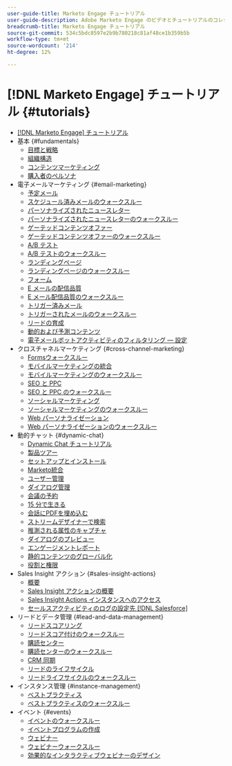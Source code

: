 ```yaml
---
user-guide-title: Marketo Engage チュートリアル
user-guide-description: Adobe Marketo Engage のビデオとチュートリアルのコレクションです。
breadcrumb-title: Marketo Engage チュートリアル
source-git-commit: 534c5bdc8597e2b9b780218c81af48ce1b359b5b
workflow-type: tm+mt
source-wordcount: '214'
ht-degree: 12%

---
```



# [!DNL Marketo Engage] チュートリアル {#tutorials}

+ [[!DNL Marketo Engage] チュートリアル](overview.md)
+ 基本 {#fundamentals}
   + [目標と戦略](fundamentals/goals-and-strategy-learn.md)
   + [組織構造](fundamentals/organizational-structure-learn.md)
   + [コンテンツマーケティング](fundamentals/content-marketing-learn.md)
   + [購入者のペルソナ](fundamentals/buyer-personas-learn.md)
+ 電子メールマーケティング {#email-marketing}
   + [予定メール](email-marketing/scheduled-email-learn.md)
   + [スケジュール済みメールのウォークスルー](email-marketing/scheduled-email-watch.md)
   + [パーソナライズされたニュースレター](email-marketing/personalized-newsletter-learn.md)
   + [パーソナライズされたニュースレターのウォークスルー](email-marketing/personalized-newsletter-watch.md)
   + [ゲーテッドコンテンツオファー](email-marketing/gated-content-offer-learn.md)
   + [ゲーテッドコンテンツオファーのウォークスルー](email-marketing/gated-content-offer-watch.md)
   + [A/B テスト](email-marketing/ab-testing-learn.md)
   + [A/B テストのウォークスルー](email-marketing/ab-testing-watch.md)
   + [ランディングページ ](email-marketing/landing-pages-learn.md)
   + [ランディングページのウォークスルー](email-marketing/landing-pages-watch.md)
   + [フォーム](email-marketing/forms-learn.md)
   + [E メールの配信品質](email-marketing/email-deliverability-learn.md)
   + [E メール配信品質のウォークスルー](email-marketing/email-deliverability-watch.md)
   + [トリガー済みメール](email-marketing/triggered-email-learn.md)
   + [トリガーされたメールのウォークスルー](email-marketing/triggered-email-watch.md)
   + [リードの育成](email-marketing/lead-nuturing-learn.md)
   + [動的および予測コンテンツ](email-marketing/dynamic-and-predictive-content-learn.md)
   + [電子メールボットアクティビティのフィルタリング — 設定](filtering-email-bot-activities/setup.md)
+ クロスチャネルマーケティング {#cross-channel-marketing}
   + [Formsウォークスルー](email-marketing/forms-watch.md)
   + [モバイルマーケティングの統合](cross-channel-marketing/mobile-marketing-learn.md)
   + [モバイルマーケティングのウォークスルー](cross-channel-marketing/mobile-marketing-watch.md)
   + [SEO と PPC](cross-channel-marketing/seo-and-ppc-learn.md)
   + [SEO と PPC のウォークスルー](cross-channel-marketing/seo-and-ppc-watch.md)
   + [ソーシャルマーケティング](cross-channel-marketing/social-marketing-learn.md)
   + [ソーシャルマーケティングのウォークスルー](cross-channel-marketing/social-marketing-watch.md)
   + [Web パーソナライゼーション](cross-channel-marketing/web-personalization-learn.md)
   + [Web パーソナライゼーションのウォークスルー](cross-channel-marketing/web-personalization-watch.md)
+ 動的チャット {#dynamic-chat}
   + [Dynamic Chat チュートリアル](dynamic-chat/dynamic-chat-overview.md)
   + [製品ツアー](dynamic-chat/product-tour.md)
   + [セットアップとインストール](dynamic-chat/setup.md)
   + [Marketo統合](dynamic-chat/marketo-integration.md)
   + [ユーザー管理](dynamic-chat/user-management.md)
   + [ダイアログ管理](dynamic-chat/dialogue-management.md)
   + [会議の予約](dynamic-chat/meeting-booking.md)
   + [15 分で生きる](dynamic-chat/go-live-in-15-minutes.md)
   + [会話にPDFを埋め込む](dynamic-chat/document-cloud-integration.md)
   + [ストリームデザイナーで検索](dynamic-chat/search-in-stream-designer.md)
   + [推測される属性のキャプチャ](dynamic-chat/capture-inferred-attributes.md)
   + [ダイアログのプレビュー](dynamic-chat/dialogue-preview.md)
   + [エンゲージメントレポート](dynamic-chat/engagement-report.md)
   + [静的コンテンツのグローバル化](dynamic-chat/globalization-of-static-content.md)
   + [役割と権限](dynamic-chat/roles-and-permissions.md)
+ Sales Insight アクション {#sales-insight-actions}
   + [概要](sales-insight-actions/overview.md)
   + [Sales Insight アクションの概要](sales-insight-actions/sales-insight-actions-overview.md)
   + [Sales Insight Actions インスタンスへのアクセス](sales-insight-actions/accessing-your-sales-insight-actions-instance.md)
   + [セールスアクティビティのログの設定先 [!DNL Salesforce]](sales-insight-actions/configure-sales-activity-logging-to-salesforce.md)
+ リードとデータ管理 {#lead-and-data-management}
   + [リードスコアリング](lead-and-data-management/lead-scoring-learn.md)
   + [リードスコア付けのウォークスルー](lead-and-data-management/lead-scoring-watch.md)
   + [購読センター](lead-and-data-management/subscription-center-learn.md)
   + [購読センターのウォークスルー](lead-and-data-management/subscription-center-watch.md)
   + [CRM 同期](lead-and-data-management/crm-sync-learn.md)
   + [リードのライフサイクル](lead-and-data-management/lead-lifecycle-learn.md)
   + [リードライフサイクルのウォークスルー](lead-and-data-management/lead-lifecycle-watch.md)
+ インスタンス管理 {#instance-management}
   + [ベストプラクティス](instance-management/best-practice-learn.md)
   + [ベストプラクティスのウォークスルー](instance-management/best-practice-watch.md)
+ イベント {#events}
   + [イベントのウォークスルー](events/events-watch.md)
   + [イベントプログラムの作成](events/events-learn.md)
   + [ウェビナー](events/webinar-learn.md)
   + [ウェビナーウォークスルー](events/webinar-watch.md)
   + [効果的なインタラクティブウェビナーのデザイン](events/design-an-effective-interactive-webinar.md)
